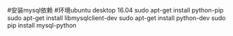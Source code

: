 #安装mysql依赖
#环境ubuntu desktop 16.04
sudo apt-get install python-pip
sudo apt-get install libmysqlclient-dev
sudo apt-get install python-dev
sudo pip install mysql-python
